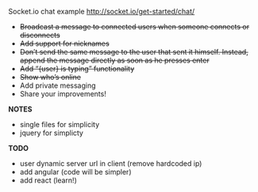 Socket.io chat example http://socket.io/get-started/chat/
- ~~Broadcast a message to connected users when someone connects or disconnects~~
- ~~Add support for nicknames~~
- ~~Don’t send the same message to the user that sent it himself. Instead, append the message directly as soon as he presses enter~~
- ~~Add “{user} is typing” functionality~~
- ~~Show who’s online~~
- Add private messaging
- Share your improvements!

**NOTES**
- single files for simplicity
- jquery for simplicty

**TODO**
- user dynamic server url in client (remove hardcoded ip)
- add angular (code will be simpler)
- add react (learn!)